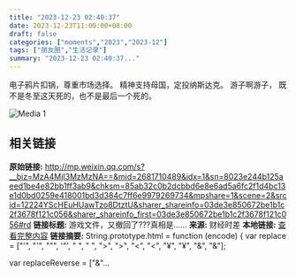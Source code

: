 ```yaml
---
title: "2023-12-23 02:40:37"
date: 2023-12-23T11:00:00+08:00
draft: false
categories: ["moments","2023","2023-12"]
tags: ["朋友圈","生活记录"]
summary: "2023-12-23 02:40:37..."
---
```


电子鸦片扣锅，尊重市场选择。
精神支持母国，定投纳斯达克。
游子啊游子，
既不是冬至这天死的，也不是最后一个死的。

![Media 1](/Moments/photos/2023-12-23/202312230240370.jpg)

## 相关链接

**原始链接:** http://mp.weixin.qq.com/s?__biz=MzA4MjI3MzMzNA==&mid=2681710489&idx=1&sn=8023e244b125aeed1be4e82bb1ff3ab9&chksm=85ab32c0b2dcbbd6e8e6ad5a6fc2f1d4bc13e1d0bd0259e418001bd3d384c7ff6e9979269734&mpshare=1&scene=2&srcid=12224YScHEuHUawTzo8DtztU&sharer_shareinfo=03de3e850672be1b1c2f3678f121c056&sharer_shareinfo_first=03de3e850672be1b1c2f3678f121c056#rd
**链接标题:** 游戏文件，又撤回了???真相是……
**来源:** 财经时差
**本地链接:** [查看完整内容](/link_content/2023/12/2023-12-23-1/link_content/)
**链接摘要:** String.prototype.html = function (encode) {
  var replace = ["&#39;", "'", "&quot;", '"', "&nbsp;", " ", "&gt;", ">", "&lt;", "<", "&yen;", "¥", "&amp;", "&"];
 
 
 
 
 
  
  var replaceReverse = ["&"...

